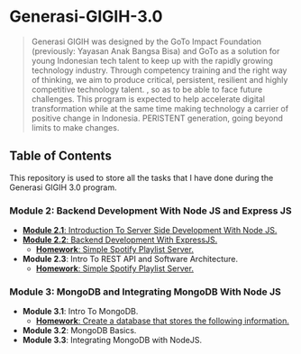 # Generasi-GIGIH-3.0

> Generasi GIGIH was designed by the GoTo Impact Foundation (previously: Yayasan Anak Bangsa Bisa) and GoTo as a solution for young Indonesian tech talent to keep up with the rapidly growing technology industry. Through competency training and the right way of thinking, we aim to produce critical, persistent, resilient and highly competitive technology talent. , so as to be able to face future challenges. This program is expected to help accelerate digital transformation while at the same time making technology a carrier of positive change in Indonesia. PERISTENT generation, going beyond limits to make changes.

## Table of Contents
This repository is used to store all the tasks that I have done during the Generasi GIGIH 3.0 program.

### Module 2: Backend Development With Node JS and Express JS
- [**Module 2.1**: Introduction To Server Side Development With Node JS.](https://github.com/virgiawankusuma/Generasi-GIGIH-3.0/tree/module-2.1)
- [**Module 2.2**: Backend Development With ExpressJS.](https://github.com/virgiawankusuma/Generasi-GIGIH-3.0/tree/module-2.2)
  - [**Homework**: Simple Spotify Playlist Server.](https://github.com/virgiawankusuma/Generasi-GIGIH-3.0/tree/module-2.2-homework)
- **Module 2.3**: Intro To REST API and Software Architecture.
  - [**Homework**: Simple Spotify Playlist Server.](https://github.com/virgiawankusuma/Generasi-GIGIH-3.0/tree/module-2.3-homework)

### Module 3: MongoDB and Integrating MongoDB With Node JS
- **Module 3.1**: Intro To MongoDB.
  - [**Homework**: Create a database that stores the following information.](https://github.com/virgiawankusuma/Generasi-GIGIH-3.0/tree/module-3.1-homework)
- **Module 3.2**: MongoDB Basics.
- **Module 3.3**: Integrating MongoDB with NodeJS.